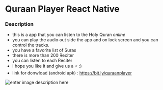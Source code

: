 # Quraan Player React Native

### Description

- this is a app that you can listen to the Holy Quran _online_
- you can play the audio out side the app and on lock screen and you can control the tracks.
- you have a favorite list of Suras
- there is more than 200 Reciter
- you can listen to each Reciter
- i hope you like it and give us a ⭐ :)
- link for donwload (android apk) : https://bit.ly/quraanplayer

![enter image description here](https://scontent.fczl2-1.fna.fbcdn.net/v/t1.15752-9/s2048x2048/271715896_619635292479911_6067694429494317834_n.png?_nc_cat=102&ccb=1-5&_nc_sid=ae9488&_nc_eui2=AeFLMYhYVgfQXHErGsVfIjAwLKHTtEaUTf0sodO0RpRN_ZQereIIB7tWkK0YjpqRb5N51DrI8jTb3sCbpqpkRZ3p&_nc_ohc=3tJ2C588JqcAX944WI8&tn=X1Syd4-SG-IuDTBx&_nc_ht=scontent.fczl2-1.fna&oh=03_AVJFZu3eMVz1EEICbpBdrLFIlcKKsJ3meL4-6V0X3tzY1g&oe=6219595C)
